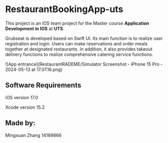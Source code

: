 # RestaurantBookingApp-uts

This project is an IOS team project for the Master course **Application Development in IOS** at **UTS**.

Grubseat is developed based on Swift UI. Its main function is to realize user registration and login. Users can make reservations and order meals together at designated restaurants. In addition, it also provides takeout delivery functions to realize comprehensive catering service functions.

![App entrance](RestaurantRADEME/Simulator Screenshot - iPhone 15 Pro - 2024-05-13 at 17.07.16.png)


## Software Requirements

iOS version 17.0

Xcode version 15.2

## Made by:
Mingxuan Zhang 14189866

